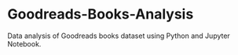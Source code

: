 # Goodreads-Books-Analysis
Data analysis of Goodreads books dataset using Python and Jupyter Notebook.
